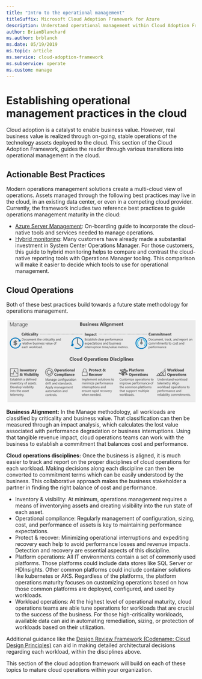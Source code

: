 ```yaml
---
title: "Intro to the operational management"
titleSuffix: Microsoft Cloud Adoption Framework for Azure
description: Understand operational management within Cloud Adoption Framework.
author: BrianBlanchard
ms.author: brblanch
ms.date: 05/19/2019
ms.topic: article
ms.service: cloud-adoption-framework
ms.subservice: operate
ms.custom: manage
---
```


# Establishing operational management practices in the cloud

Cloud adoption is a catalyst to enable business value. However, real business value is realized through on-going, stable operations of the technology assets deployed to the cloud. This section of the Cloud Adoption Framework, guides the reader through various transitions into operational management in the cloud.

## Actionable Best Practices

Modern operations management solutions create a multi-cloud view of operations. Assets managed through the following best practices may live in the cloud, in an existing data center, or even in a competing cloud provider. Currently, the framework includes two reference best practices to guide operations management maturity in the cloud:

* [Azure Server Management](./azure-server-management/index.md): On-boarding guide to incorporate the cloud-native tools and services needed to manage operations.
* [Hybrid monitoring](./monitor/index.md): Many customers have already made a substantial investment in System Center Operations Manager. For those customers, this guide to hybrid monitoring helps to compare and contrast the cloud-native reporting tools with Operations Manager tooling. This comparison will make it easier to decide which tools to use for operational management.

## Cloud Operations

Both of these best practices build towards a future state methodology for operations management.

![CAF Manage methodology](../_images/operate/caf-manage.png)

**Business Alignment:** In the Manage methodology, all workloads are classified by criticality and business value. That classification can then be measured through an impact analysis, which calculates the lost value associated with performance degradation or business interruptions. Using that tangible revenue impact, cloud operations teams can work with the business to establish a commitment that balances cost and performance.

**Cloud operations disciplines:** Once the business is aligned, it is much easier to track and report on the proper disciplines of cloud operations for each workload. Making decisions along each discipline can then be converted to commitment terms which can be easily understood by the business. This collaborative approach makes the business stakeholder a partner in finding the right balance of cost and performance.

* Inventory & visibility: At minimum, operations management requires a means of inventorying assets and creating visibility into the run state of each asset.
* Operational compliance: Regularly management of configuration, sizing, cost, and performance of assets is key to maintaining performance expectations.
* Protect & recover: Minimizing operational interruptions and expediting recovery each help to avoid performance losses and revenue impacts. Detection and recovery are essential aspects of this discipline.
* Platform operations: All IT environments contain a set of commonly used platforms. Those platforms could include data stores like SQL Server or HDInsights. Other common platforms could include container solutions like kubernetes or AKS. Regardless of the platforms, the platform operations maturity focuses on customizing operations based on how those common platforms are deployed, configured, and used by workloads.
* Workload operations: At the highest level of operational maturity, cloud operations teams are able tune operations for workloads that are crucial to the success of the business. For those high-criticality workloads, available data can aid in automating remediation, sizing, or protection of workloads based on their utilization.

Additional guidance like the [Design Review Framework (Codename: Cloud Design Principles)](/azure/architecture/reliability/) can aid in making detailed architectural decisions regarding each workload, within the disciplines above.

This section of the cloud adoption framework will build on each of these topics to mature cloud operations within your organization.
